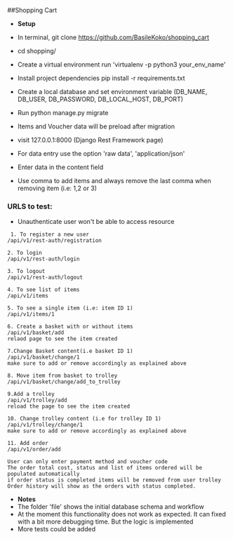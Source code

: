 ##Shopping Cart

- **Setup**

- In terminal, git clone https://github.com/BasileKoko/shopping_cart
- cd shopping/
- Create a virtual environment run 'virtualenv -p python3 your_env_name'
- Install project dependencies pip install -r requirements.txt
- Create a local database and set environment variable (DB_NAME, DB_USER, DB_PASSWORD, DB_LOCAL_HOST, DB_PORT)
- Run python manage.py migrate
- Items and Voucher data will be preload after migration
- visit 127.0.0.1:8000 (Django Rest Framework page)
- For data entry use the option 'raw data', 'application/json'
- Enter data in the content field
- Use comma to add items and always remove the last comma when removing item (i.e: 1,2 or 3) 

### URLS to test:
- Unauthenticate user won't be able to access resource
```
 1. To register a new user
/api/v1/rest-auth/registration

2. To login
/api/v1/rest-auth/login

3. To logout
/api/v1/rest-auth/logout

4. To see list of items
/api/v1/items

5. To see a single item (i.e: item ID 1)
/api/v1/items/1

6. Create a basket with or without items
/api/v1/basket/add
relaod page to see the item created

7.Change Basket content(i.e basket ID 1)
/api/v1/basket/change/1
make sure to add or remove accordingly as explained above

8. Move item from basket to trolley
/api/v1/basket/change/add_to_trolley

9.Add a trolley
/api/v1/trolley/add
reload the page to see the item created

10. Change trolley content (i.e for trolley ID 1)
/api/v1/trolley/change/1
make sure to add or remove accordingly as explained above

11. Add order
/api/v1/order/add

User can only enter payment method and voucher code
The order total cost, status and list of items ordered will be populated automatically
if order status is completed items will be removed from user trolley
Order history will show as the orders with status completed. 

```

- **Notes**
- The folder 'file' shows the initial database schema and workflow
- At the moment this functionality does not work as expected.
It can fixed with a bit more debugging time.
But the logic is implemented
- More tests could be added 